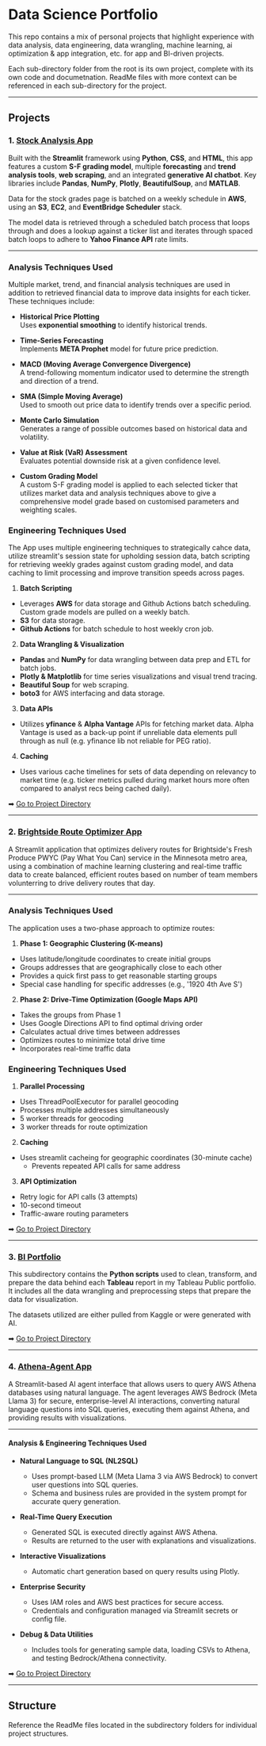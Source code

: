 # Data Science Portfolio

This repo contains a mix of personal projects that highlight experience with data analysis, data engineering, data wrangling, machine learning, ai optimization & app integration, etc. for app and BI-driven projects. 

Each sub-directory folder from the root is its own project, complete with its own code and documetnation. ReadMe files with more context can be referenced in each sub-directory for the project.

---

## Projects

### 1. [Stock Analysis App](./stock_analysis_app)

Built with the **Streamlit** framework using **Python**, **CSS**, and **HTML**, this app features a custom **S-F grading model**, multiple **forecasting** and **trend analysis tools**, **web scraping**, and an integrated **generative AI chatbot**. Key libraries include **Pandas**, **NumPy**, **Plotly**, **BeautifulSoup**, and **MATLAB**.

Data for the stock grades page is batched on a weekly schedule in **AWS**, using an **S3**, **EC2**, and **EventBridge Scheduler** stack.

The model data is retrieved through a scheduled batch process that loops through and does a lookup against a ticker list and iterates through spaced batch loops to adhere to **Yahoo Finance API** rate limits.


---

### Analysis Techniques Used
Multiple market, trend, and financial analysis techniques are used in addition to retrieved financial data to improve data insights for each ticker. These techniques include:

- **Historical Price Plotting**  
  Uses **exponential smoothing** to identify historical trends.

- **Time-Series Forecasting**  
  Implements **META Prophet** model for future price prediction.

- **MACD (Moving Average Convergence Divergence)**  
  A trend-following momentum indicator used to determine the strength and direction of a trend.

- **SMA (Simple Moving Average)**  
  Used to smooth out price data to identify trends over a specific period.

- **Monte Carlo Simulation**  
  Generates a range of possible outcomes based on historical data and volatility.

- **Value at Risk (VaR) Assessment**  
  Evaluates potential downside risk at a given confidence level.

- **Custom Grading Model**  
  A custom S-F grading model is applied to each selected ticker that utilizes market data and analysis techniques above to give a comprehensive model grade based on customised parameters and weighting scales.

### Engineering Techniques Used
The App uses multiple engineering techniques to strategically cahce data, utilize streamlit's session state for upholding session data, 
batch scripting for retrieving weekly grades against custom grading model, and data caching to limit processing and improve transition speeds across pages.

1. **Batch Scripting**  

- Leverages **AWS** for data storage and Github Actions batch scheduling. Custom grade models are pulled on a weekly batch.
- **S3** for data storage.
- **Github Actions** for batch schedule to host weekly cron job.

2. **Data Wrangling & Visualization**  
   
- **Pandas** and **NumPy** for data wrangling between data prep and ETL for batch jobs.
- **Plotly & Matplotlib** for time series visualizations and visual trend tracing.
- **Beautiful Soup** for web scraping.
- **boto3** for AWS interfacing and data storage.

3. **Data APIs**  
  
- Utilizes **yfinance** & **Alpha Vantage** APIs for fetching market data. Alpha Vantage is used as a back-up point if unreliable data elements pull through as null (e.g. yfinance lib not reliable for PEG ratio).

4. **Caching**  
  
- Uses various cache timelines for sets of data depending on relevancy to market time (e.g. ticker metrics pulled during market hours more often compared to analyst recs being cached daily).  
  
➡ [Go to Project Directory](./stock_analysis_app)

---

### 2. [Brightside Route Optimizer App](./brightside_route_optimizer_app)

A Streamlit application that optimizes delivery routes for Brightside's Fresh Produce PWYC (Pay What You Can) 
service in the Minnesota metro area, using a combination of machine learning clustering and real-time traffic data to create balanced, efficient routes based on number of team members volunterring to drive delivery routes that day.

---

### Analysis Techniques Used

The application uses a two-phase approach to optimize routes:

1. **Phase 1: Geographic Clustering (K-means)**
  - Uses latitude/longitude coordinates to create initial groups
  - Groups addresses that are geographically close to each other
  - Provides a quick first pass to get reasonable starting groups
  - Special case handling for specific addresses (e.g., '1920 4th Ave S')

2. **Phase 2: Drive-Time Optimization (Google Maps API)**
  - Takes the groups from Phase 1
  - Uses Google Directions API to find optimal driving order
  - Calculates actual drive times between addresses
  - Optimizes routes to minimize total drive time
  - Incorporates real-time traffic data

### Engineering Techniques Used

1. **Parallel Processing**
  - Uses ThreadPoolExecutor for parallel geocoding
  - Processes multiple addresses simultaneously
  - 5 worker threads for geocoding
  - 3 worker threads for route optimization

2. **Caching**
  - Uses streamlit cacheing for geographic coordinates (30-minute cache)
    - Prevents repeated API calls for same address

3. **API Optimization**
  - Retry logic for API calls (3 attempts)
  - 10-second timeout
  - Traffic-aware routing parameters

➡ [Go to Project Directory](./brightside_route_optimizer_app)

---

### 3. [BI Portfolio](./bi-portfolio)

This subdirectory contains the **Python scripts** used to clean, transform, and prepare the data behind each **Tableau** report in my Tableau Public portfolio. It includes all the data wrangling and preprocessing steps that prepare the data for visualization.

The datasets utilized are either pulled from Kaggle or were generated with AI.

➡ [Go to Project Directory](./bi-portfolio)

---

### 4. [Athena-Agent App](./athena-agent)

A Streamlit-based AI agent interface that allows users to query AWS Athena databases using natural language. The agent leverages AWS Bedrock (Meta Llama 3) for secure, enterprise-level AI interactions, converting natural language questions into SQL queries, executing them against Athena, and providing results with visualizations.

---

#### Analysis & Engineering Techniques Used

- **Natural Language to SQL (NL2SQL)**
  - Uses prompt-based LLM (Meta Llama 3 via AWS Bedrock) to convert user questions into SQL queries.
  - Schema and business rules are provided in the system prompt for accurate query generation.

- **Real-Time Query Execution**
  - Generated SQL is executed directly against AWS Athena.
  - Results are returned to the user with explanations and visualizations.

- **Interactive Visualizations**
  - Automatic chart generation based on query results using Plotly.

- **Enterprise Security**
  - Uses IAM roles and AWS best practices for secure access.
  - Credentials and configuration managed via Streamlit secrets or config file.

- **Debug & Data Utilities**
  - Includes tools for generating sample data, loading CSVs to Athena, and testing Bedrock/Athena connectivity.

➡ [Go to Project Directory](./athena-agent)

---

## Structure

Reference the ReadMe files located in the subdirectory folders for individual project structures.
